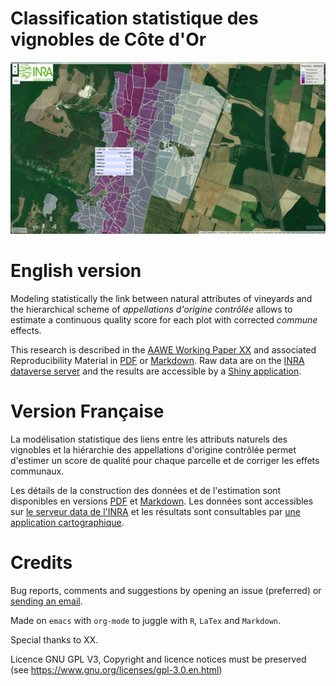 # Classification statistique des vignobles de Côte d'Or

![img](Figures/Capture.png)


# English version

Modeling statistically the link between natural attributes of vineyards and the hierarchical scheme of *appellations d'origine contrôlée* allows to estimate a continuous quality score for each plot with corrected *commune* effects.

This research is described in the [AAWE Working Paper XX](WorkingPaper.pdf) and associated Reproducibility Material in [PDF](ReproPaper.pdf) or [Markdown](ReproPaper.md). Raw data are on the [INRA dataverse server](https://www6.inra.fr/datapartage/) and the results are accessible by a [Shiny application](https://geoind-wine.firebaseapp.com).


# Version Française

La modélisation statistique des liens entre les attributs naturels des vignobles et la hiérarchie des appellations d'origine contrôlée permet d'estimer un score de qualité pour chaque parcelle et de corriger les effets communaux.

Les détails de la construction des données et de l'estimation sont disponibles en versions [PDF](DataPaper.pdf) et [Markdown](DataPaper.md). Les données sont accessibles sur [le serveur data de l'INRA](https://www6.inra.fr/datapartage/) et les résultats sont consultables par [une application cartographique](https://geoind-wine.firebaseapp.com).


# Credits

Bug reports, comments and suggestions by opening an issue (preferred) or [sending an email](mailto:jsay@inra.fr).

Made on `emacs` with `org-mode` to juggle with `R`, `LaTex` and `Markdown`.

Special thanks to XX.

Licence GNU GPL V3, Copyright and licence notices must be preserved (see <https://www.gnu.org/licenses/gpl-3.0.en.html>)
